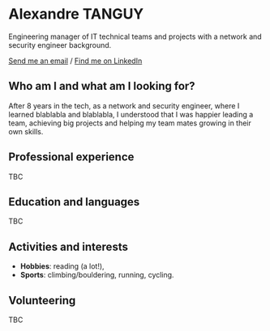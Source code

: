 # Alexandre TANGUY
Engineering manager of IT technical teams and projects with a network and security engineer background.

[Send me an email](mailto:alexandre@tanguy.pro) / [Find me on LinkedIn](https://www.linkedin.com/in/alexandretanguy/) <br>

## Who am I and what am I looking for?
After 8 years in the tech, as a network and security engineer, where I learned blablabla and blablabla, I understood that I was happier leading a team, achieving big projects and helping my team mates growing in their own skills. 

## Professional experience
TBC

## Education and languages
TBC

## Activities and interests 
* **Hobbies**: reading (a lot!), 
* **Sports**: climbing/bouldering, running, cycling.  

## Volunteering
TBC